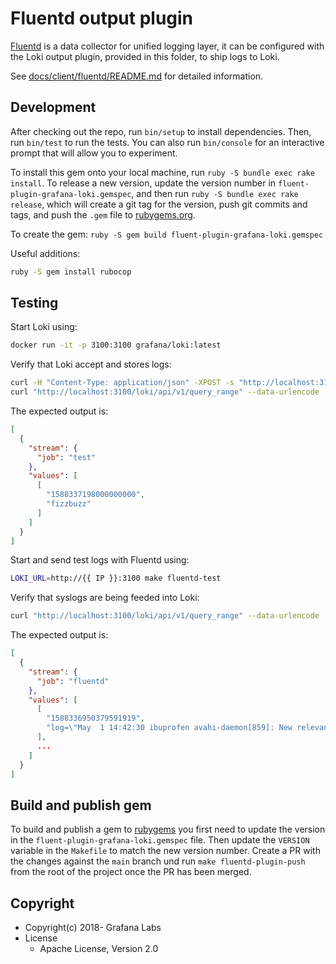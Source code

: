 # Fluentd output plugin

[Fluentd](https://fluentd.org/) is a data collector for unified logging layer, it can be configured with the Loki output plugin, provided in this folder, to ship logs to Loki.

See [docs/client/fluentd/README.md](../../docs/sources/clients/fluentd/_index.md) for detailed information.

## Development

After checking out the repo, run `bin/setup` to install dependencies. Then, run `bin/test` to run the tests. You can also run `bin/console` for an interactive prompt that will allow you to experiment.

To install this gem onto your local machine, run `ruby -S bundle exec rake install`. To release a new version, update the version number in `fluent-plugin-grafana-loki.gemspec`, and then run `ruby -S bundle exec rake release`, which will create a git tag for the version, push git commits and tags, and push the `.gem` file to [rubygems.org](https://rubygems.org).

To create the gem: `ruby -S gem build fluent-plugin-grafana-loki.gemspec`

Useful additions:

```bash
ruby -S gem install rubocop
```

## Testing

Start Loki using:

```bash
docker run -it -p 3100:3100 grafana/loki:latest
```

Verify that Loki accept and stores logs:

```bash
curl -H "Content-Type: application/json" -XPOST -s "http://localhost:3100/loki/api/v1/push" --data-raw "{\"streams\": [{\"stream\": {\"job\": \"test\"}, \"values\": [[\"$(date +%s)000000000\", \"fizzbuzz\"]]}]}"
curl "http://localhost:3100/loki/api/v1/query_range" --data-urlencode 'query={job="test"}' --data-urlencode 'step=300' | jq .data.result
```

The expected output is:

```json
[
  {
    "stream": {
      "job": "test"
    },
    "values": [
      [
        "1588337198000000000",
        "fizzbuzz"
      ]
    ]
  }
]
```

Start and send test logs with Fluentd using:

```bash
LOKI_URL=http://{{ IP }}:3100 make fluentd-test
```

Verify that syslogs are being feeded into Loki:

```bash
curl "http://localhost:3100/loki/api/v1/query_range" --data-urlencode 'query={job="fluentd"}' --data-urlencode 'step=300' | jq .data.result
```

The expected output is:

```json
[
  {
    "stream": {
      "job": "fluentd"
    },
    "values": [
      [
        "1588336950379591919",
        "log=\"May  1 14:42:30 ibuprofen avahi-daemon[859]: New relevant interface vethb503225.IPv6 for mDNS.\""
      ],
      ...
    ]
  }
]
```

## Build and publish gem

To build and publish a gem to
[rubygems](https://rubygems.org/gems/fluent-plugin-grafana-loki) you first need
to update the version in the `fluent-plugin-grafana-loki.gemspec` file.
Then update the `VERSION` variable in the `Makefile` to match the new version number.
Create a PR with the changes against the `main` branch und run `make
fluentd-plugin-push` from the root of the project once the PR has been merged.

## Copyright

* Copyright(c) 2018- Grafana Labs
* License
  * Apache License, Version 2.0
